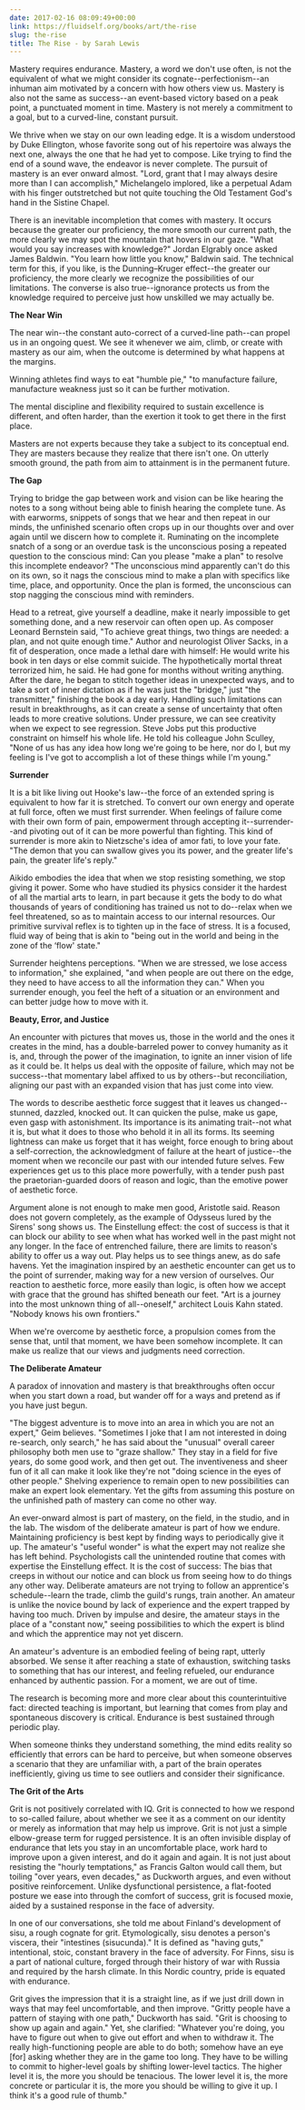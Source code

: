 ```yaml
---
date: 2017-02-16 08:09:49+00:00
link: https://fluidself.org/books/art/the-rise
slug: the-rise
title: The Rise - by Sarah Lewis
---
```


Mastery requires endurance. Mastery, a word we don't use often, is not the equivalent of what we might consider its cognate--perfectionism--an inhuman aim motivated by a concern with how others view us. Mastery is also not the same as success--an event-based victory based on a peak point, a punctuated moment in time. Mastery is not merely a commitment to a goal, but to a curved-line, constant pursuit.

We thrive when we stay on our own leading edge. It is a wisdom understood by Duke Ellington, whose favorite song out of his repertoire was always the next one, always the one that he had yet to compose. Like trying to find the end of a sound wave, the endeavor is never complete. The pursuit of mastery is an ever onward almost. "Lord, grant that I may always desire more than I can accomplish," Michelangelo implored, like a perpetual Adam with his finger outstretched but not quite touching the Old Testament God's hand in the Sistine Chapel.

There is an inevitable incompletion that comes with mastery. It occurs because the greater our proficiency, the more smooth our current path, the more clearly we may spot the mountain that hovers in our gaze. "What would you say increases with knowledge?" Jordan Elgrably once asked James Baldwin. "You learn how little you know," Baldwin said. The technical term for this, if you like, is the Dunning–Kruger effect--the greater our proficiency, the more clearly we recognize the possibilities of our limitations. The converse is also true--ignorance protects us from the knowledge required to perceive just how unskilled we may actually be.

**The Near Win**

The near win--the constant auto-correct of a curved-line path--can propel us in an ongoing quest. We see it whenever we aim, climb, or create with mastery as our aim, when the outcome is determined by what happens at the margins.

Winning athletes find ways to eat "humble pie," "to manufacture failure, manufacture weakness just so it can be further motivation.

The mental discipline and flexibility required to sustain excellence is different, and often harder, than the exertion it took to get there in the first place.

Masters are not experts because they take a subject to its conceptual end. They are masters because they realize that there isn't one. On utterly smooth ground, the path from aim to attainment is in the permanent future.

**The Gap**

Trying to bridge the gap between work and vision can be like hearing the notes to a song without being able to finish hearing the complete tune. As with earworms, snippets of songs that we hear and then repeat in our minds, the unfinished scenario often crops up in our thoughts over and over again until we discern how to complete it. Ruminating on the incomplete snatch of a song or an overdue task is the unconscious posing a repeated question to the conscious mind: Can you please "make a plan" to resolve this incomplete endeavor? "The unconscious mind apparently can't do this on its own, so it nags the conscious mind to make a plan with specifics like time, place, and opportunity. Once the plan is formed, the unconscious can stop nagging the conscious mind with reminders.

Head to a retreat, give yourself a deadline, make it nearly impossible to get something done, and a new reservoir can often open up. As composer Leonard Bernstein said, "To achieve great things, two things are needed: a plan, and not quite enough time." Author and neurologist Oliver Sacks, in a fit of desperation, once made a lethal dare with himself: He would write his book in ten days or else commit suicide. The hypothetically mortal threat terrorized him, he said. He had gone for months without writing anything. After the dare, he began to stitch together ideas in unexpected ways, and to take a sort of inner dictation as if he was just the "bridge," just "the transmitter," finishing the book a day early. Handling such limitations can result in breakthroughs, as it can create a sense of uncertainty that often leads to more creative solutions. Under pressure, we can see creativity when we expect to see regression. Steve Jobs put this productive constraint on himself his whole life. He told his colleague John Sculley, "None of us has any idea how long we're going to be here, nor do I, but my feeling is I've got to accomplish a lot of these things while I'm young."

**Surrender**

It is a bit like living out Hooke's law--the force of an extended spring is equivalent to how far it is stretched. To convert our own energy and operate at full force, often we must first surrender. When feelings of failure come with their own form of pain, empowerment through accepting it--surrender--and pivoting out of it can be more powerful than fighting. This kind of surrender is more akin to Nietzsche's idea of amor fati, to love your fate. "The demon that you can swallow gives you its power, and the greater life's pain, the greater life's reply."

Aikido embodies the idea that when we stop resisting something, we stop giving it power. Some who have studied its physics consider it the hardest of all the martial arts to learn, in part because it gets the body to do what thousands of years of conditioning has trained us not to do--relax when we feel threatened, so as to maintain access to our internal resources. Our primitive survival reflex is to tighten up in the face of stress. It is a focused, fluid way of being that is akin to "being out in the world and being in the zone of the ‘flow' state."

Surrender heightens perceptions. "When we are stressed, we lose access to information," she explained, "and when people are out there on the edge, they need to have access to all the information they can." When you surrender enough, you feel the heft of a situation or an environment and can better judge how to move with it.

**Beauty, Error, and Justice**

An encounter with pictures that moves us, those in the world and the ones it creates in the mind, has a double-barreled power to convey humanity as it is, and, through the power of the imagination, to ignite an inner vision of life as it could be. It helps us deal with the opposite of failure, which may not be success--that momentary label affixed to us by others--but reconciliation, aligning our past with an expanded vision that has just come into view.

The words to describe aesthetic force suggest that it leaves us changed--stunned, dazzled, knocked out. It can quicken the pulse, make us gape, even gasp with astonishment. Its importance is its animating trait--not what it is, but what it does to those who behold it in all its forms. Its seeming lightness can make us forget that it has weight, force enough to bring about a self-correction, the acknowledgment of failure at the heart of justice--the moment when we reconcile our past with our intended future selves. Few experiences get us to this place more powerfully, with a tender push past the praetorian-guarded doors of reason and logic, than the emotive power of aesthetic force.

Argument alone is not enough to make men good, Aristotle said. Reason does not govern completely, as the example of Odysseus lured by the Sirens' song shows us. The Einstellung effect: the cost of success is that it can block our ability to see when what has worked well in the past might not any longer. In the face of entrenched failure, there are limits to reason's ability to offer us a way out. Play helps us to see things anew, as do safe havens. Yet the imagination inspired by an aesthetic encounter can get us to the point of surrender, making way for a new version of ourselves. Our reaction to aesthetic force, more easily than logic, is often how we accept with grace that the ground has shifted beneath our feet. "Art is a journey into the most unknown thing of all--oneself," architect Louis Kahn stated. "Nobody knows his own frontiers."

When we're overcome by aesthetic force, a propulsion comes from the sense that, until that moment, we have been somehow incomplete. It can make us realize that our views and judgments need correction.

**The Deliberate Amateur**

A paradox of innovation and mastery is that breakthroughs often occur when you start down a road, but wander off for a ways and pretend as if you have just begun.

"The biggest adventure is to move into an area in which you are not an expert," Geim believes. "Sometimes I joke that I am not interested in doing re-search, only search," he has said about the "unusual" overall career philosophy both men use to "graze shallow." They stay in a field for five years, do some good work, and then get out. The inventiveness and sheer fun of it all can make it look like they're not "doing science in the eyes of other people." Shelving experience to remain open to new possibilities can make an expert look elementary. Yet the gifts from assuming this posture on the unfinished path of mastery can come no other way.

An ever-onward almost is part of mastery, on the field, in the studio, and in the lab. The wisdom of the deliberate amateur is part of how we endure. Maintaining proficiency is best kept by finding ways to periodically give it up. The amateur's "useful wonder" is what the expert may not realize she has left behind. Psychologists call the unintended routine that comes with expertise the Einstellung effect. It is the cost of success: The bias that creeps in without our notice and can block us from seeing how to do things any other way. Deliberate amateurs are not trying to follow an apprentice's schedule--learn the trade, climb the guild's rungs, train another. An amateur is unlike the novice bound by lack of experience and the expert trapped by having too much. Driven by impulse and desire, the amateur stays in the place of a "constant now," seeing possibilities to which the expert is blind and which the apprentice may not yet discern.

An amateur's adventure is an embodied feeling of being rapt, utterly absorbed. We sense it after reaching a state of exhaustion, switching tasks to something that has our interest, and feeling refueled, our endurance enhanced by authentic passion. For a moment, we are out of time.

The research is becoming more and more clear about this counterintuitive fact: directed teaching is important, but learning that comes from play and spontaneous discovery is critical. Endurance is best sustained through periodic play.

When someone thinks they understand something, the mind edits reality so efficiently that errors can be hard to perceive, but when someone observes a scenario that they are unfamiliar with, a part of the brain operates inefficiently, giving us time to see outliers and consider their significance.

**The Grit of the Arts**

Grit is not positively correlated with IQ. Grit is connected to how we respond to so-called failure, about whether we see it as a comment on our identity or merely as information that may help us improve. Grit is not just a simple elbow-grease term for rugged persistence. It is an often invisible display of endurance that lets you stay in an uncomfortable place, work hard to improve upon a given interest, and do it again and again. It is not just about resisting the "hourly temptations," as Francis Galton would call them, but toiling "over years, even decades," as Duckworth argues, and even without positive reinforcement. Unlike dysfunctional persistence, a flat-footed posture we ease into through the comfort of success, grit is focused moxie, aided by a sustained response in the face of adversity.

In one of our conversations, she told me about Finland's development of sisu, a rough cognate for grit. Etymologically, sisu denotes a person's viscera, their "intestines (sisucunda)." It is defined as "having guts," intentional, stoic, constant bravery in the face of adversity. For Finns, sisu is a part of national culture, forged through their history of war with Russia and required by the harsh climate. In this Nordic country, pride is equated with endurance.

Grit gives the impression that it is a straight line, as if we just drill down in ways that may feel uncomfortable, and then improve. "Gritty people have a pattern of staying with one path," Duckworth has said. "Grit is choosing to show up again and again." Yet, she clarified: "Whatever you're doing, you have to figure out when to give out effort and when to withdraw it. The really high-functioning people are able to do both; somehow have an eye [for] asking whether they are in the game too long. They have to be willing to commit to higher-level goals by shifting lower-level tactics. The higher level it is, the more you should be tenacious. The lower level it is, the more concrete or particular it is, the more you should be willing to give it up. I think it's a good rule of thumb."
